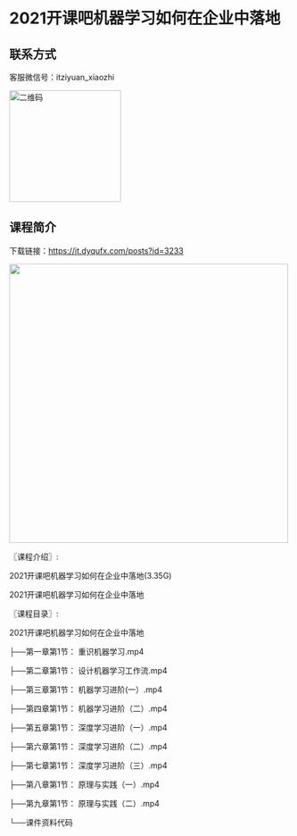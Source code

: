# 2021开课吧机器学习如何在企业中落地

## 联系方式

客服微信号：itziyuan_xiaozhi

<img src="https://ziyuanyun.oss-cn-guangzhou.aliyuncs.com/common/20240614073449/666b82192834a.jpg" width="200" height="200" alt="二维码">

## 课程简介

下载链接：https://it.dyqufx.com/posts?id=3233

<img src="https://ziyuanyun.oss-cn-guangzhou.aliyuncs.com/yun/20240515185056/66449390c9df9.jpg" width="500" alt="">

  〖课程介绍〗:

 2021开课吧机器学习如何在企业中落地(3.35G)

 2021开课吧机器学习如何在企业中落地



 〖课程目录〗:

 2021开课吧机器学习如何在企业中落地

 ├──第一章第1节： 重识机器学习.mp4

 ├──第二章第1节： 设计机器学习工作流.mp4

 ├──第三章第1节： 机器学习进阶(一）.mp4

 ├──第四章第1节： 机器学习进阶（二）.mp4

 ├──第五章第1节： 深度学习进阶（一）.mp4

 ├──第六章第1节： 深度学习进阶（二）.mp4

 ├──第七章第1节： 深度学习进阶（三）.mp4

 ├──第八章第1节： 原理与实践（一）.mp4

 ├──第九章第1节： 原理与实践（二）.mp4

 └──课件资料代码

  